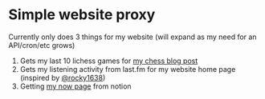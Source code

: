 # Simple website proxy

Currently only does 3 things for my website (will expand as my need for an API/cron/etc grows)
1. Gets my last 10 lichess games for [my chess blog post](https://blogs.arora-aditya.com/chess/)
2. Gets my listening activity from last.fm for my website home page (inspired by [@rocky1638](https://github.com/rocky1638))
3. Getting [my now page](https://arora-aditya.com/now) from notion
